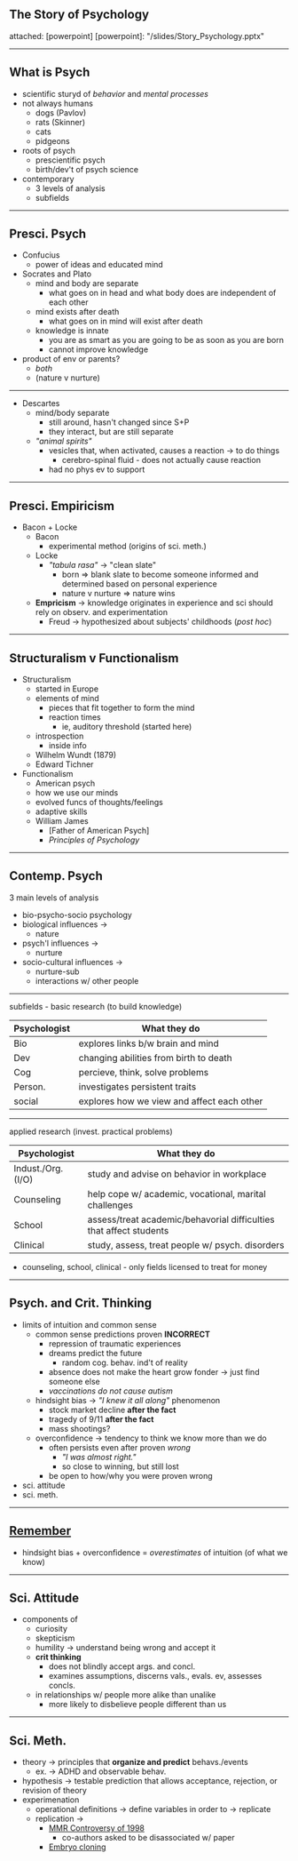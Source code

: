 ## The Story of Psychology
attached: [powerpoint]
[powerpoint]: "/slides/Story_Psychology.pptx"

---
## What is Psych
* scientific sturyd of _behavior_ and _mental processes_
* not always humans
  * dogs (Pavlov)
  * rats (Skinner)
  * cats
  * pidgeons
* roots of psych
  * prescientific psych
  * birth/dev't of psych science
* contemporary
  * 3 levels of analysis
  * subfields

---
## Presci. Psych
* Confucius
  * power of ideas and educated mind
* Socrates and Plato
  * mind and body are separate
    * what goes on in head and what body does are independent of each other
  * mind exists after death
    * what goes on in mind will exist after death
  * knowledge is innate
    * you are as smart as you are going to be as soon as you are born
    * cannot improve knowledge
* product of env or parents?
  * _both_
  * (nature v nurture)

---
* Descartes
  * mind/body separate
    * still around, hasn't changed since S+P
    * they interact, but are still separate
  * _"animal spirits"_
    * vesicles that, when activated, causes a reaction -> to do things
      * cerebro-spinal fluid - does not actually cause reaction
    * had no phys ev to support
---
## Presci. Empiricism
* Bacon + Locke
  * Bacon
    * experimental method (origins of sci. meth.)
  * Locke
    * _"tabula rasa"_ -> "clean slate"
      * born => blank slate to become someone informed and determined based on personal experience
      * nature v nurture => nature wins
  * **Empricism** -> knowledge originates in experience and sci should rely on observ. and experimentation
    * Freud -> hypothesized about subjects' childhoods (_post hoc_)

---
## Structuralism v Functionalism
* Structuralism
  * started in Europe
  * elements of mind
    * pieces that fit together to form the mind
    * reaction times
      * ie, auditory threshold (started here)
  * introspection
    * inside info
  * Wilhelm Wundt (1879)
  * Edward Tichner
* Functionalism
  * American psych
  * how we use our minds
  * evolved funcs of thoughts/feelings
  * adaptive skills
  * William James
    * [Father of American Psych]
    * _Principles of Psychology_

---
## Contemp. Psych
3 main levels of analysis
* bio-psycho-socio psychology
* biological influences ->
  * nature
* psych'l influences ->
  * nurture
* socio-cultural influences ->
  * nurture-sub
  * interactions w/ other people

---
subfields - basic research (to build knowledge)

| Psychologist | What they do |
| ------------ | ------------ |
| Bio | explores links b/w brain and mind |
| Dev | changing abilities from birth to death |
| Cog | percieve, think, solve problems |
| Person. | investigates persistent traits |
| social | explores how we view and affect each other |

---
applied research (invest. practical problems)

| Psychologist | What they do |
| ------------ | ------------ |
| Indust./Org. (I/O) | study and advise on behavior in workplace |
| Counseling | help cope w/ academic, vocational, marital challenges |
| School | assess/treat academic/behavorial difficulties that affect students |
| Clinical | study, assess, treat people w/ psych. disorders |

* counseling, school, clinical - only fields licensed to treat for money

---
## Psych. and Crit. Thinking
* limits of intuition and common sense
  * common sense predictions proven **INCORRECT**
    * repression of traumatic experiences
    * dreams predict the future
      * random cog. behav. ind't of reality
    * absence does not make the heart grow fonder -> just find someone else
    * _vaccinations do not cause autism_
  * hindsight bias -> _"I knew it all along"_ phenomenon
    * stock market decline **after the fact**
    * tragedy of 9/11 **after the fact**
    * mass shootings?
  * overconfidence -> tendency to think we know more than we do
    * often persists even after proven _wrong_
      * _"I was almost right."_
      * so close to winning, but still lost
    * be open to how/why you were proven wrong
* sci. attitude
* sci. meth.

---
## [Remember](#remember)
* hindsight bias + overconfidence = _overestimates_ of intuition (of what we know)

---
## Sci. Attitude
* components of
  * curiosity
  * skepticism
  * humility -> understand being wrong and accept it
  * **crit thinking**
    * does not blindly accept args. and concl.
    * examines assumptions, discerns vals., evals. ev, assesses concls.
  * in relationships w/ people more alike than unalike
    * more likely to disbelieve people different than us

---
## Sci. Meth.
* theory -> principles that **organize and predict** behavs./events
  * ex. -> ADHD and observable behav.
* hypothesis -> testable prediction that allows acceptance, rejection, or revision of theory
* experimenation
  * operational definitions -> define variables in order to -> replicate
  * replication ->
    * [MMR Controversy of 1998](https://en.wikipedia.org/wiki/MMR_vaccine_controversy)
      * co-authors asked to be disassociated w/ paper
    * [Embryo cloning](https://en.wikipedia.org/wiki/Hwang_Woo-suk)
